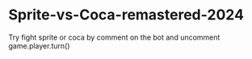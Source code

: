 # Sprite-vs-Coca-remastered-2024
Try fight sprite or coca by comment on the bot and uncomment game.player.turn()
